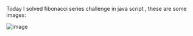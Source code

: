 Today I solved fibonacci series challenge in java script , these are some images:


![image](https://github.com/ShubhiGitCs/Full-Stack-Web-Development-Training/assets/115355877/61488f19-6699-438b-b174-55d0e2931402)

